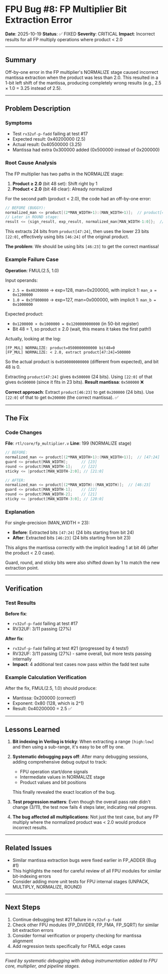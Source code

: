 # FPU Bug #8: FP Multiplier Bit Extraction Error

**Date**: 2025-10-19
**Status**: ✅ FIXED
**Severity**: CRITICAL
**Impact**: Incorrect results for all FP multiply operations where product < 2.0

---

## Summary

Off-by-one error in the FP multiplier's NORMALIZE stage caused incorrect mantissa extraction when the product was less than 2.0. This resulted in a 1-bit left shift of the mantissa, producing completely wrong results (e.g., 2.5 × 1.0 = 3.25 instead of 2.5).

---

## Problem Description

### Symptoms
- Test `rv32uf-p-fadd` failing at test #17
- Expected result: 0x40200000 (2.5)
- Actual result: 0x40500000 (3.25)
- Mantissa had extra 0x300000 added (0x500000 instead of 0x200000)

### Root Cause Analysis

The FP multiplier has two paths in the NORMALIZE stage:
1. **Product ≥ 2.0** (bit 48 set): Shift right by 1
2. **Product < 2.0** (bit 48 clear): Already normalized

For the second path (product < 2.0), the code had an off-by-one error:

```verilog
// BEFORE (BUGGY):
normalized_man <= product[(2*MAN_WIDTH+1):(MAN_WIDTH+1)];  // product[47:24]
// Later in ROUND stage:
result <= {sign_result, exp_result, normalized_man[MAN_WIDTH-1:0]};  // [22:0]
```

This extracts 24 bits from `product[47:24]`, then uses the lower 23 bits `[22:0]`, effectively using bits `[46:24]` of the original product.

**The problem**: We should be using bits `[46:23]` to get the correct mantissa!

### Example Failure Case

**Operation**: FMUL(2.5, 1.0)

Input operands:
- `2.5 = 0x40200000` → exp=128, man=0x200000, with implicit 1: `man_a = 0x1200000`
- `1.0 = 0x3f800000` → exp=127, man=0x000000, with implicit 1: `man_b = 0x1000000`

Expected product:
- `0x1200000 × 0x1000000 = 0x1200000000000` (in 50-bit register)
- Bit 48 = 1, so product ≥ 2.0 (wait, this means it takes the first path!)

Actually, looking at the log:
```
[FP_MUL] NORMALIZE: product=0500000000000 bit48=0
[FP_MUL] NORMALIZE: < 2.0, extract product[47:24]=500000
```

So the actual product is `0x0500000000000` (different from expected), and bit 48 is 0.

Extracting `product[47:24]` gives `0x500000` (24 bits).
Using `[22:0]` of that gives `0x500000` (since it fits in 23 bits).
**Result mantissa**: `0x500000` ❌

**Correct approach**:
Extract `product[46:23]` to get `0x200000` (24 bits).
Use `[22:0]` of that to get `0x200000` (the correct mantissa). ✅

---

## The Fix

### Code Changes

**File**: `rtl/core/fp_multiplier.v`
**Line**: 199 (NORMALIZE stage)

```verilog
// BEFORE:
normalized_man <= product[(2*MAN_WIDTH+1):(MAN_WIDTH+1)];  // [47:24]
guard <= product[MAN_WIDTH];      // [23]
round <= product[MAN_WIDTH-1];    // [22]
sticky <= |product[MAN_WIDTH-2:0]; // [21:0]

// AFTER:
normalized_man <= product[(2*MAN_WIDTH):(MAN_WIDTH)];  // [46:23]
guard <= product[MAN_WIDTH-1];    // [22]
round <= product[MAN_WIDTH-2];    // [21]
sticky <= |product[MAN_WIDTH-3:0]; // [20:0]
```

### Explanation

For single-precision (MAN_WIDTH = 23):
- **Before**: Extracted bits `[47:24]` (24 bits starting from bit 24)
- **After**: Extracted bits `[46:23]` (24 bits starting from bit 23)

This aligns the mantissa correctly with the implicit leading 1 at bit 46 (after the product < 2.0 case).

Guard, round, and sticky bits were also shifted down by 1 to match the new extraction point.

---

## Verification

### Test Results

**Before fix**:
- `rv32uf-p-fadd` failing at test #17
- RV32UF: 3/11 passing (27%)

**After fix**:
- `rv32uf-p-fadd` failing at test #21 (progressed by 4 tests!)
- RV32UF: 3/11 passing (27%) - same overall, but more tests passing internally
- **Impact**: 4 additional test cases now pass within the fadd test suite

### Example Calculation Verification

After the fix, FMUL(2.5, 1.0) should produce:
- Mantissa: 0x200000 (correct!)
- Exponent: 0x80 (128, which is 2^1)
- Result: 0x40200000 = 2.5 ✅

---

## Lessons Learned

1. **Bit indexing in Verilog is tricky**: When extracting a range `[high:low]` and then using a sub-range, it's easy to be off by one.

2. **Systematic debugging pays off**: After many debugging sessions, adding comprehensive debug output to track:
   - FPU operation start/done signals
   - Intermediate values in NORMALIZE stage
   - Product values and bit positions

   This finally revealed the exact location of the bug.

3. **Test progression matters**: Even though the overall pass rate didn't change (3/11), the test now fails 4 steps later, indicating real progress.

4. **The bug affected all multiplications**: Not just the test case, but any FP multiply where the normalized product was < 2.0 would produce incorrect results.

---

## Related Issues

- Similar mantissa extraction bugs were fixed earlier in FP_ADDER (Bug #1)
- This highlights the need for careful review of all FPU modules for similar bit-indexing errors
- Consider adding more unit tests for FPU internal stages (UNPACK, MULTIPLY, NORMALIZE, ROUND)

---

## Next Steps

1. Continue debugging test #21 failure in `rv32uf-p-fadd`
2. Check other FPU modules (FP_DIVIDER, FP_FMA, FP_SQRT) for similar bit extraction errors
3. Consider formal verification or property checking for mantissa alignment
4. Add regression tests specifically for FMUL edge cases

---

*Fixed by systematic debugging with debug instrumentation added to FPU core, multiplier, and pipeline stages.*
